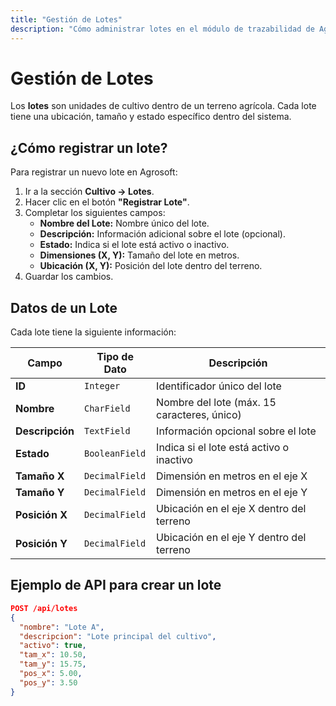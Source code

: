 ```yaml
---
title: "Gestión de Lotes"
description: "Cómo administrar lotes en el módulo de trazabilidad de Agrosoft."
---
```


# Gestión de Lotes

Los **lotes** son unidades de cultivo dentro de un terreno agrícola. Cada lote tiene una ubicación, tamaño y estado específico dentro del sistema.

## ¿Cómo registrar un lote?
Para registrar un nuevo lote en Agrosoft:
1. Ir a la sección **Cultivo → Lotes**.
2. Hacer clic en el botón **"Registrar Lote"**.
3. Completar los siguientes campos:
   - **Nombre del Lote:** Nombre único del lote.
   - **Descripción:** Información adicional sobre el lote (opcional).
   - **Estado:** Indica si el lote está activo o inactivo.
   - **Dimensiones (X, Y):** Tamaño del lote en metros.
   - **Ubicación (X, Y):** Posición del lote dentro del terreno.
4. Guardar los cambios.

## Datos de un Lote
Cada lote tiene la siguiente información:

| Campo           | Tipo de Dato  | Descripción |
|---------------|-------------|-------------|
| **ID**       | `Integer`    | Identificador único del lote |
| **Nombre**   | `CharField`  | Nombre del lote (máx. 15 caracteres, único) |
| **Descripción** | `TextField` | Información opcional sobre el lote |
| **Estado**   | `BooleanField` | Indica si el lote está activo o inactivo |
| **Tamaño X** | `DecimalField` | Dimensión en metros en el eje X |
| **Tamaño Y** | `DecimalField` | Dimensión en metros en el eje Y |
| **Posición X** | `DecimalField` | Ubicación en el eje X dentro del terreno |
| **Posición Y** | `DecimalField` | Ubicación en el eje Y dentro del terreno |

## Ejemplo de API para crear un lote
```json
POST /api/lotes
{
  "nombre": "Lote A",
  "descripcion": "Lote principal del cultivo",
  "activo": true,
  "tam_x": 10.50,
  "tam_y": 15.75,
  "pos_x": 5.00,
  "pos_y": 3.50
}
